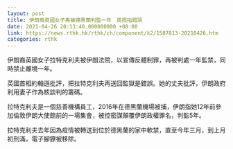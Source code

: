 ```yaml
---
layout: post
title: 伊朗裔英國女子再被德黑蘭判監一年　英揆指錯誤
date: 2021-04-26 20:13:40.000000000 +08:00
link: https://news.rthk.hk/rthk/ch/component/k2/1587813-20210426.htm
categories: rthk
---
```


伊朗裔英國女子拉特克利夫被伊朗法院，以宣傳反體制罪，再被判處一年監禁，同時禁止離境一年。

英國首相約翰遜批評，把拉特克利夫再送回監獄是錯誤。她的丈夫批評，伊朗政府利用妻子作為核談判的籌碼。

拉特克利夫是一個慈善機構員工，2016年在德黑蘭機場被捕，伊朗指她12年前參加倫敦伊朗大使館前的一場集會，被控密謀顛覆伊朗政權罪名，判監5年。

拉特克利夫去年因為疫情被轉送到位於德黑蘭的家中軟禁，直至今年三月，到上月初刑滿，電子腳鐐被移除。
